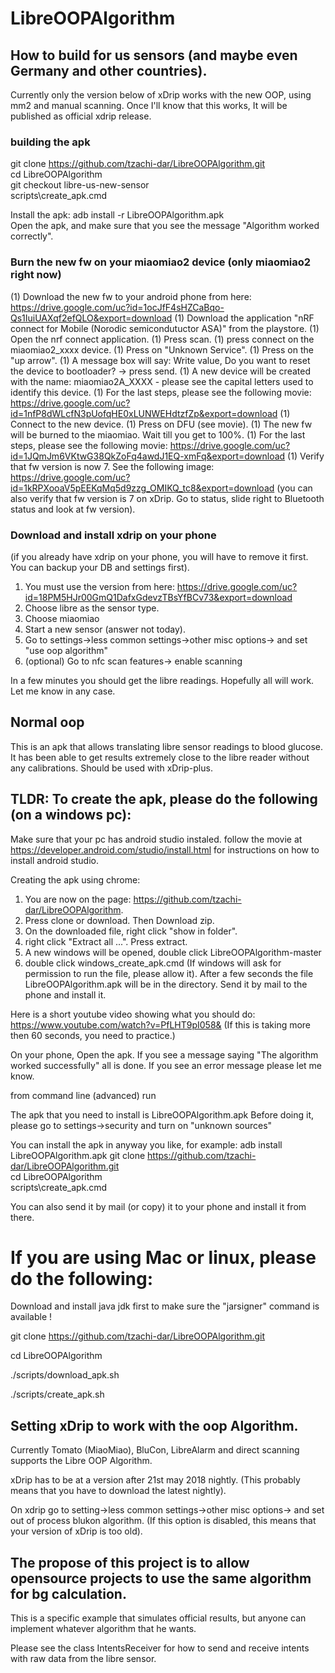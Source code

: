 # LibreOOPAlgorithm


## How to build for us sensors (and maybe even Germany and other countries).
Currently only the version below of xDrip works with the new OOP, using mm2 and manual scanning.
Once I'll know that this works, It will be published as official xdrip release.

### building the apk
git clone https://github.com/tzachi-dar/LibreOOPAlgorithm.git<br/>
cd LibreOOPAlgorithm<br/>
git checkout libre-us-new-sensor<br/>
scripts\create_apk.cmd<br/>

Install the apk: adb install -r LibreOOPAlgorithm.apk<br/>
Open the apk, and make sure that you see the message "Algorithm worked correctly".<br/>

### Burn the new fw on your miaomiao2 device (only miaomiao2 right now)
(1) Download the new fw to your android phone from here: https://drive.google.com/uc?id=1ocJfF4sHZCaBqo-Qs1IuiUAXqf2efQLO&export=download
(1) Download the application "nRF connect for Mobile (Norodic semicondutuctor ASA)" from the playstore.
(1) Open the nrf connect application.
(1) Press scan.
(1) press connect on the miaomiao2_xxxx device.
(1) Press on "Unknown Service".
(1) Press on the "up arrow".
(1) A message box will say: Write value, Do you want to reset the device to bootloader? -> press send.
(1) A new device will be created with the name: miaomiao2A_XXXX - please see the capital letters used to identify this device.
(1) For the last steps, please see the following movie: https://drive.google.com/uc?id=1nfP8dWLcfN3pUofqHE0xLUNWEHdtzfZp&export=download
(1) Connect to the new device.
(1) Press on DFU (see movie).
(1) The new fw will be burned to the miaomiao. Wait till you get to 100%.
(1) For the last steps, please see the following movie: https://drive.google.com/uc?id=1JQmJm6VKtwG38QkZoFq4awdJ1EQ-xmFq&export=download
(1) Verify that fw version is now 7. See the following image: https://drive.google.com/uc?id=1kRPXooaV5pEEKqMq5d9zzg_OMIKQ_tc8&export=download (you can also verify that fw version is 7 on xDrip. Go to
status, slide right to Bluetooth status and look at fw version).


### Download and install xdrip on your phone
(if you already have xdrip on your phone, you will have to remove it first. You can backup your DB and settings first).  
1) You must use the version from here: https://drive.google.com/uc?id=18PM5HJr00GmQ1DafxGdevzTBsYfBCv73&export=download
1) Choose libre as the sensor type.
1) Choose miaomiao
1) Start a new sensor (answer not today).
1) Go to settings->less common settings->other misc options-> and set "use oop algorithm"  
1) (optional) Go to nfc scan features-> enable scanning

In a few minutes you should get the libre readings.
Hopefully all will work. Let me know in any case.  






## Normal oop 




This is an apk that allows translating libre sensor readings to blood glucose.
It has been able to get results extremely close to the libre reader without any calibrations.
Should be used with xDrip-plus.

## TLDR: To create the apk, please do the following (on a windows pc):

Make sure that your pc has android studio instaled. follow the movie at https://developer.android.com/studio/install.html for instructions on how to install android studio. <br/>

Creating the apk using chrome:

1) You are now on the page: https://github.com/tzachi-dar/LibreOOPAlgorithm.
2) Press clone or download. Then Download zip.
3) On the downloaded file, right click "show in folder".
4) right click "Extract all ...". Press extract.
5) A new windows will be opened, double click LibreOOPAlgorithm-master
6) double click windows_create_apk.cmd (If windows will ask for permission to run the file, please allow it).
After a few seconds the file LibreOOPAlgorithm.apk will be in the directory.
Send it by mail to the phone and install it.

Here is a short youtube video showing what you should do: https://www.youtube.com/watch?v=PfLHT9pI058&
(If this is taking more then 60 seconds, you need to practice.)

On your phone, Open the apk. If you see a message saying "The algorithm worked successfully" all is done. If you see an error message please let me know. <br/>

from command line (advanced) run

The apk that you need to install is LibreOOPAlgorithm.apk
Before doing it, please go to settings->security and turn on "unknown sources"

You can install the apk in anyway you like, for example: adb install LibreOOPAlgorithm.apk
git clone https://github.com/tzachi-dar/LibreOOPAlgorithm.git<br/>
cd LibreOOPAlgorithm<br/>
scripts\create_apk.cmd<br/>


You can also send it by mail (or copy) it to your phone and install it from there.<br/>


# If you are using Mac or linux, please do the following:
Download and install java jdk first to make sure the "jarsigner" command is available !


git clone https://github.com/tzachi-dar/LibreOOPAlgorithm.git

cd LibreOOPAlgorithm

./scripts/download_apk.sh

./scripts/create_apk.sh

## Setting xDrip to work with the oop Algorithm.

Currently Tomato (MiaoMiao), BluCon, LibreAlarm and direct scanning supports the Libre OOP Algorithm. <br/>

xDrip has to be at a version after  21st may 2018 nightly. (This probably means that you have to download the latest nightly).

On xdrip go to setting->less common settings->other misc options-> and set out of process blukon algorithm. 
(If this option is disabled, this means that your version of xDrip is too old).

## The propose of this project is to allow opensource projects to use the same algorithm for bg calculation.
This is a specific example that simulates official results, but anyone can implement whatever algorithm that he wants.

Please see the class IntentsReceiver for how to send and receive intents with raw data from the libre sensor.
